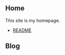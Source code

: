 ## Home

This site is my homepage.

- [README](README.md)

## Blog

<script src="https://cdn.commoninja.com/sdk/latest/commonninja.js" defer></script>
<div class="commonninja_component" comp-type="feed" comp-id="b3f6bf7f-5bfa-47d8-b9d8-54b0ec1cf720"></div>

